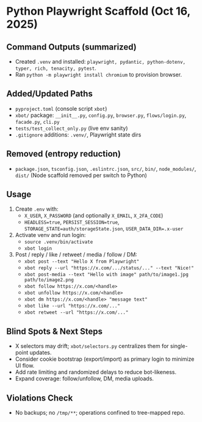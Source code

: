 # Python Playwright Scaffold (Oct 16, 2025)

## Command Outputs (summarized)
- Created `.venv` and installed: `playwright, pydantic, python-dotenv, typer, rich, tenacity, pytest`.
- Ran `python -m playwright install chromium` to provision browser.

## Added/Updated Paths
- `pyproject.toml` (console script `xbot`)
- `xbot/` package: `__init__.py`, `config.py`, `browser.py`, `flows/login.py`, `facade.py`, `cli.py`
- `tests/test_collect_only.py` (live env sanity)
- `.gitignore` additions: `.venv/`, Playwright state dirs

## Removed (entropy reduction)
- `package.json`, `tsconfig.json`, `.eslintrc.json`, `src/`, `bin/`, `node_modules/`, `dist/` (Node scaffold removed per switch to Python)

## Usage
1. Create `.env` with:
   - `X_USER`, `X_PASSWORD` (and optionally `X_EMAIL`, `X_2FA_CODE`)
   - `HEADLESS=true`, `PERSIST_SESSION=true`, `STORAGE_STATE=auth/storageState.json`, `USER_DATA_DIR=.x-user`
2. Activate venv and run login:
   - `source .venv/bin/activate`
   - `xbot login`
3. Post / reply / like / retweet / media / follow / DM:
   - `xbot post --text "Hello X from Playwright"`
   - `xbot reply --url "https://x.com/.../status/..." --text "Nice!"`
   - `xbot post-media --text "Hello with image" path/to/image1.jpg path/to/image2.png`
   - `xbot follow https://x.com/<handle>`
   - `xbot unfollow https://x.com/<handle>`
   - `xbot dm https://x.com/<handle> "message text"`
   - `xbot like --url "https://x.com/..."`
   - `xbot retweet --url "https://x.com/..."`

## Blind Spots & Next Steps
- X selectors may drift; `xbot/selectors.py` centralizes them for single-point updates.
- Consider cookie bootstrap (export/import) as primary login to minimize UI flow.
- Add rate limiting and randomized delays to reduce bot-likeness.
- Expand coverage: follow/unfollow, DM, media uploads.

## Violations Check
- No backups; no `/tmp/**`; operations confined to tree-mapped repo.

